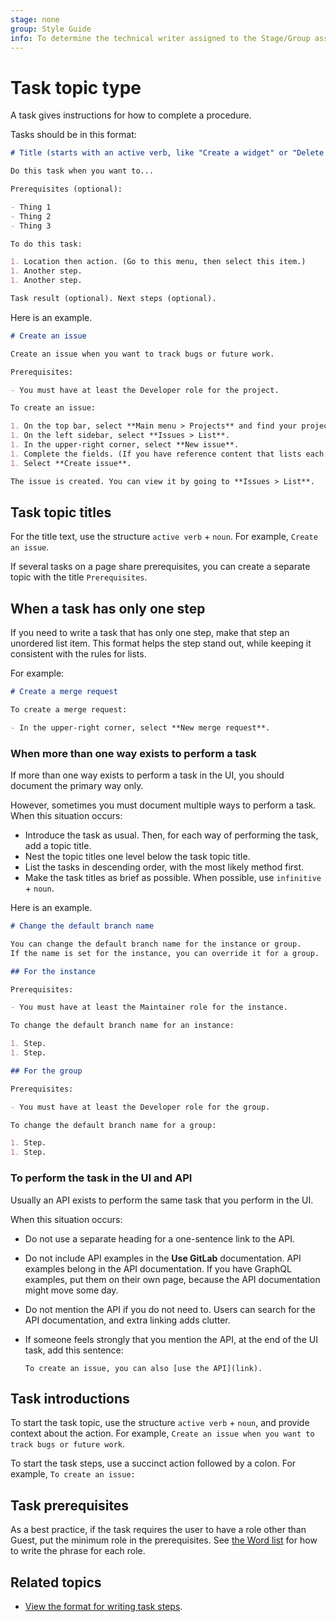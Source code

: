 ```yaml
---
stage: none
group: Style Guide
info: To determine the technical writer assigned to the Stage/Group associated with this page, see https://about.gitlab.com/handbook/product/ux/technical-writing/#assignments
---
```


# Task topic type

A task gives instructions for how to complete a procedure.

Tasks should be in this format:

```markdown
# Title (starts with an active verb, like "Create a widget" or "Delete a widget")

Do this task when you want to...

Prerequisites (optional):

- Thing 1
- Thing 2
- Thing 3

To do this task:

1. Location then action. (Go to this menu, then select this item.)
1. Another step.
1. Another step.

Task result (optional). Next steps (optional).
```

Here is an example.

```markdown
# Create an issue

Create an issue when you want to track bugs or future work.

Prerequisites:

- You must have at least the Developer role for the project.

To create an issue:

1. On the top bar, select **Main menu > Projects** and find your project.
1. On the left sidebar, select **Issues > List**.
1. In the upper-right corner, select **New issue**.
1. Complete the fields. (If you have reference content that lists each field, link to it here.)
1. Select **Create issue**.

The issue is created. You can view it by going to **Issues > List**.
```

## Task topic titles

For the title text, use the structure `active verb` + `noun`.
For example, `Create an issue`.

If several tasks on a page share prerequisites, you can create a separate
topic with the title `Prerequisites`.

## When a task has only one step

If you need to write a task that has only one step, make that step an unordered list item.
This format helps the step stand out, while keeping it consistent with the rules
for lists.

For example:

```markdown
# Create a merge request

To create a merge request:

- In the upper-right corner, select **New merge request**.
```

### When more than one way exists to perform a task

If more than one way exists to perform a task in the UI, you should
document the primary way only.

However, sometimes you must document multiple ways to perform a task.
When this situation occurs:

- Introduce the task as usual. Then, for each way of performing the task, add a topic title.
- Nest the topic titles one level below the task topic title.
- List the tasks in descending order, with the most likely method first.
- Make the task titles as brief as possible. When possible,
  use `infinitive` + `noun`.

Here is an example.

```markdown
# Change the default branch name

You can change the default branch name for the instance or group.
If the name is set for the instance, you can override it for a group.

## For the instance

Prerequisites:

- You must have at least the Maintainer role for the instance.

To change the default branch name for an instance:

1. Step.
1. Step.

## For the group

Prerequisites:

- You must have at least the Developer role for the group.

To change the default branch name for a group:

1. Step.
1. Step.
```

### To perform the task in the UI and API

Usually an API exists to perform the same task that you perform in the UI.

When this situation occurs:

- Do not use a separate heading for a one-sentence link to the API.
- Do not include API examples in the **Use GitLab** documentation. API examples
  belong in the API documentation. If you have GraphQL examples, put them on
  their own page, because the API documentation might move some day.
- Do not mention the API if you do not need to. Users can search for
  the API documentation, and extra linking adds clutter.
- If someone feels strongly that you mention the API, at the end
  of the UI task, add this sentence:

  `To create an issue, you can also [use the API](link).`

## Task introductions

To start the task topic, use the structure `active verb` + `noun`, and
provide context about the action.
For example, `Create an issue when you want to track bugs or future work`.

To start the task steps, use a succinct action followed by a colon.
For example, `To create an issue:`

## Task prerequisites

As a best practice, if the task requires the user to have a role other than Guest,
put the minimum role in the prerequisites. See [the Word list](../styleguide/word_list.md) for
how to write the phrase for each role.

## Related topics

- [View the format for writing task steps](../styleguide/index.md#navigation).
